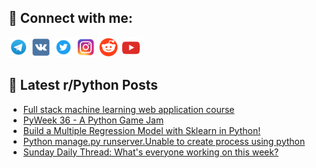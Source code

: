 ## 🔎 Connect with me:
[<img src="https://github.com/bullbesh/bullbesh/blob/main/images/Telegram.png" width="32" height="32" />](https://t.me/bullbesh)
[<img src="https://github.com/bullbesh/bullbesh/blob/main/images/VK.png" width="32" height="32" />](https://vk.com/bullbesh)
[<img src="https://github.com/bullbesh/bullbesh/blob/main/images/Twitter.png" width="32" height="32" />](https://twitter.com/bullbesh1)
[<img src="https://github.com/bullbesh/bullbesh/blob/main/images/Instagram.png" width="32" height="32" />](https://www.instagram.com/bullbesh)
[<img src="https://github.com/bullbesh/bullbesh/blob/main/images/Reddit.png" width="32" height="32" />](https://www.reddit.com/user/bullbesh)
[<img src="https://github.com/bullbesh/bullbesh/blob/main/images/YouTube.png" width="32" height="32" />](https://www.youtube.com/channel/UCtfjRs6uzgq5mfm8S06WTcg)

## 📕 Latest r/Python Posts
<!-- BLOG-POST-LIST:START -->
- [Full stack machine learning web application course](https://www.reddit.com/r/Python/comments/16ktflg/full_stack_machine_learning_web_application_course/)
- [PyWeek 36 - A Python Game Jam](https://www.reddit.com/r/Python/comments/16ks279/pyweek_36_a_python_game_jam/)
- [Build a Multiple Regression Model with Sklearn in Python!](https://www.reddit.com/r/Python/comments/16krx2k/build_a_multiple_regression_model_with_sklearn_in/)
- [Python manage.py runserver.Unable to create process using python](https://www.reddit.com/r/Python/comments/16kprmq/python_managepy_runserverunable_to_create_process/)
- [Sunday Daily Thread: What&#39;s everyone working on this week?](https://www.reddit.com/r/Python/comments/16km68m/sunday_daily_thread_whats_everyone_working_on/)
<!-- BLOG-POST-LIST:END -->
